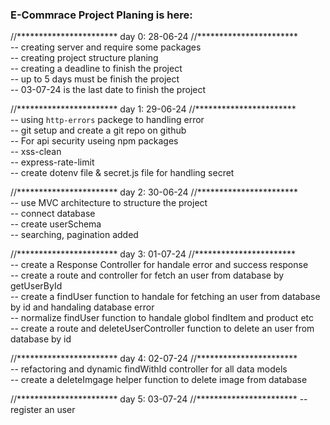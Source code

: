 ### E-Commrace Project Planing is here:

//***********************
    day 0: 28-06-24
//***********************</br>
    -- creating server and require some packages </br>
    -- creating project structure planing </br>
    -- creating a deadline to finish the project </br>
    -- up to 5 days must be finish the project </br>
    -- 03-07-24 is the last date to finish the project </br>


//***********************
    day 1: 29-06-24
//***********************</br>
    -- using `http-errors` packege to handling error </br>
    -- git setup and create a git repo on github </br>
    -- For api security useing npm packages</br>
        -- xss-clean </br>
        -- express-rate-limit </br>
    -- create dotenv file & secret.js file for handling secret </br>
   

//***********************
    day 2: 30-06-24
//***********************</br>
    -- use MVC architecture to structure the project </br>
    -- connect database  </br>
    -- create userSchema  </br>
    -- searching, pagination added  </br>


//***********************
    day 3: 01-07-24
//***********************</br>
    -- create a Response Controller for handale error and success response</br>
    -- create a route and controller for fetch an user from database by        getUserById </br>
    -- create a findUser function to handale for fetching an user from database by id and handaling database error</br>
    -- normalize findUser function to handale globol findItem and product etc</br>
    -- create a route and deleteUserController function to delete an user from database by id</br>
    


//***********************
    day 4: 02-07-24
//***********************</br>
    -- refactoring and dynamic findWithId controller for all data models</br>
    -- create a deleteImgage helper function to delete image from database</br>









//***********************
    day 5: 03-07-24
//***********************
    -- register an user 


